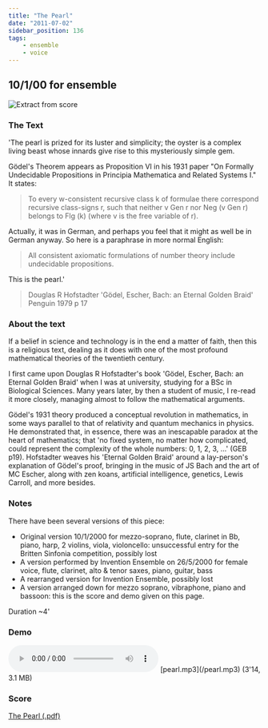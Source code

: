 ```yaml
---
title: "The Pearl"
date: "2011-07-02"
sidebar_position: 136
tags:
    - ensemble
    - voice
---
```

## 10/1/00 for ensemble

![Extract from score](/img/pearlp.png "The Pearl")

### The Text

'The pearl is prized for its luster and simplicity; the oyster is a complex living beast whose innards give rise to this mysteriously simple gem.

Gödel's Theorem appears as Proposition VI in his 1931 paper "On Formally Undecidable Propositions in Principia Mathematica and Related Systems I." It states:

> To every w-consistent recursive class k of formulae there correspond recursive class-signs r, such that neither v Gen r nor Neg (v Gen r) belongs to Flg (k) (where v is the free variable of r).

Actually, it was in German, and perhaps you feel that it might as well be in German anyway. So here is a paraphrase in more normal English:

> All consistent axiomatic formulations of number theory include undecidable propositions.

This is the pearl.'

> Douglas R Hofstadter 'Gödel, Escher, Bach: an Eternal Golden Braid' Penguin 1979 p 17

### About the text

If a belief in science and technology is in the end a matter of faith, then this is a religious text, dealing as it does with one of the most profound mathematical theories of the twentieth century.

I first came upon Douglas R Hofstadter's book 'Gödel, Escher, Bach: an Eternal Golden Braid' when I was at university, studying for a BSc in Biological Sciences. Many years later, by then a student of music, I re-read it more closely, managing almost to follow the mathematical arguments.

Gödel's 1931 theory produced a conceptual revolution in mathematics, in some ways parallel to that of relativity and quantum mechanics in physics. He demonstrated that, in essence, there was an inescapable paradox at the heart of mathematics; that 'no fixed system, no matter how complicated, could represent the complexity of the whole numbers: 0, 1, 2, 3, ...' (GEB p19). Hofstadter weaves his 'Eternal Golden Braid' around a lay-person's explanation of Gödel's proof, bringing in the music of JS Bach and the art of MC Escher, along with zen koans, artificial intelligence, genetics, Lewis Carroll, and more besides.

### Notes

There have been several versions of this piece:

- Original version 10/1/2000 for mezzo-soprano, flute, clarinet in Bb, piano, harp, 2 violins, viola, violoncello: unsuccessful entry for the Britten Sinfonia competition, possibly lost
- A version performed by Invention Ensemble on 26/5/2000 for female voice, flute, clarinet, alto & tenor saxes, piano, guitar, bass
- A rearranged version for Invention Ensemble, possibly lost
- A version arranged down for mezzo soprano, vibraphone, piano and bassoon: this is the score and demo given on this page.

Duration ~4'

### Demo

<audio controls>
  <source src="/pearl.mp3"/>
</audio>
[pearl.mp3](/pearl.mp3) (3'14, 3.1 MB)

### Score

[The Pearl (.pdf)](http://tedthetrumpet.files.wordpress.com/2011/07/pearlp.pdf)
